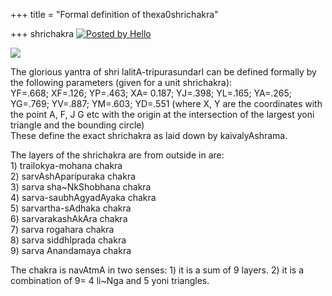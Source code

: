 +++
title = "Formal definition of thexa0shrichakra"

+++
shrichakra [![Posted by
Hello](https://i0.wp.com/photos1.blogger.com/pbh.gif)](http://www.hello.com/)

[![](https://i0.wp.com/photos1.blogger.com/img/133/1300/400/shrichakra1.jpg)](http://photos1.blogger.com/img/133/1300/640/shrichakra.jpg)

The glorious yantra of shri lalitA-tripurasundarI can be defined
formally by the following parameters (given for a unit shrichakra):  
YF=.668; XF=.126; YP=.463; XA= 0.187; YJ=.398; YL=.165; YA=.265;
YG=.769; YV=.887; YM=.603; YD=.551 (where X, Y are the coordinates with
the point A, F, J G etc with the origin at the intersection of the
largest yoni triangle and the bounding circle)  
These define the exact shrichakra as laid down by kaivalyAshrama.

The layers of the shrichakra are from outside in are:  
1\) trailokya-mohana chakra  
2\) sarvAshAparipuraka chakra  
3\) sarva sha\~NkShobhana chakra  
4\) sarva-saubhAgyadAyaka chakra  
5\) sarvartha-sAdhaka chakra  
6\) sarvarakashAkAra chakra  
7\) sarva rogahara chakra  
8\) sarva siddhIprada chakra  
9\) sarva Anandamaya chakra

The chakra is navAtmA in two senses: 1) it is a sum of 9 layers. 2) it
is a combination of 9= 4 li\~Nga and 5 yoni triangles.
